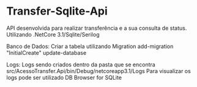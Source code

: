 # Transfer-Sqlite-Api
API desenvolvida para realizar transferência e a sua consulta de status. Utilizando .NetCore 3.1/Sqlite/Serilog

Banco de Dados:
Criar a tabela utilizando Migration
add-migration "InitialCreate"
update-database

Logs:
Logs sendo criados dentro da pasta que se encontra src/AcessoTransfer.Api/bin/Debug/netcoreapp3.1/Logs
Para visualizar os logs pode ser utilizado DB Browser for SQLite
